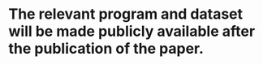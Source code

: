 # The relevant program and dataset will be made publicly available after the publication of the paper.
